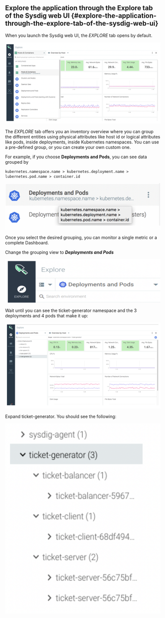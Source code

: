## Explore the application through the Explore tab of the Sysdig web UI {#explore-the-application-through-the-explore-tab-of-the-sysdig-web-ui}

When you launch the Sysdig web UI, the _EXPLORE_ tab opens by default.

![](../images/sysdig_img29.png)

The _EXPLORE_ tab offers you an inventory overview where you can group the different entities using physical attributes like host id or logical attributes like pods, inside deployments, inside Kubernetes namespaces. You can use a pre-defined group, or you can create your own custom one.

For example, if you choose **Deployments and Pods**, you can see data grouped by

```
kubernetes.namespace.name > kubernetes.deployment.name > lubernetes.pod.name > container.id
```

![](../images/sysdig_img30.png)

Once you select the desired grouping, you can monitor a single metric or a complete Dashboard.

Change the grouping view to **_Deployments and Pods_**

![](../images/sysdig_img31.png)

Wait until you can see the ticket-generator namespace and the 3 deployments and 4 pods that make it up:

![](../images/sysdig_img32.png)

Expand ticket-generator. You should see the following:

![](../images/sysdig_img33.png)